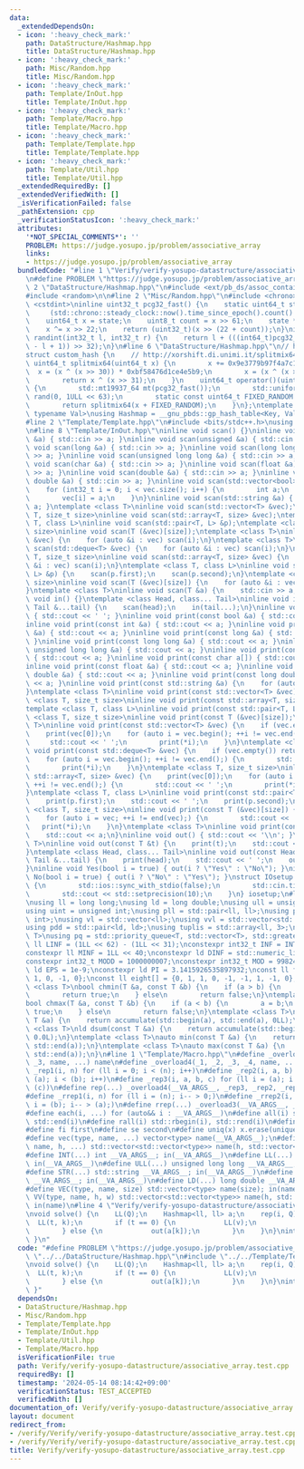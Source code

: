```yaml
---
data:
  _extendedDependsOn:
  - icon: ':heavy_check_mark:'
    path: DataStructure/Hashmap.hpp
    title: DataStructure/Hashmap.hpp
  - icon: ':heavy_check_mark:'
    path: Misc/Random.hpp
    title: Misc/Random.hpp
  - icon: ':heavy_check_mark:'
    path: Template/InOut.hpp
    title: Template/InOut.hpp
  - icon: ':heavy_check_mark:'
    path: Template/Macro.hpp
    title: Template/Macro.hpp
  - icon: ':heavy_check_mark:'
    path: Template/Template.hpp
    title: Template/Template.hpp
  - icon: ':heavy_check_mark:'
    path: Template/Util.hpp
    title: Template/Util.hpp
  _extendedRequiredBy: []
  _extendedVerifiedWith: []
  _isVerificationFailed: false
  _pathExtension: cpp
  _verificationStatusIcon: ':heavy_check_mark:'
  attributes:
    '*NOT_SPECIAL_COMMENTS*': ''
    PROBLEM: https://judge.yosupo.jp/problem/associative_array
    links:
    - https://judge.yosupo.jp/problem/associative_array
  bundledCode: "#line 1 \"Verify/verify-yosupo-datastructure/associative_array.test.cpp\"\
    \n#define PROBLEM \"https://judge.yosupo.jp/problem/associative_array\"\n#line\
    \ 2 \"DataStructure/Hashmap.hpp\"\n#include <ext/pb_ds/assoc_container.hpp>\n\
    #include <random>\n\n#line 2 \"Misc/Random.hpp\"\n#include <chrono>\n#include\
    \ <cstdint>\ninline uint32_t pcg32_fast() {\n    static uint64_t state =\n   \
    \     (std::chrono::steady_clock::now().time_since_epoch().count() << 1) + 1;\n\
    \    uint64_t x = state;\n    uint8_t count = x >> 61;\n    state *= 0xf13283ad;\n\
    \    x ^= x >> 22;\n    return (uint32_t)(x >> (22 + count));\n}\ninline int32_t\
    \ randint(int32_t l, int32_t r) {\n    return l + (((int64_t)pcg32_fast() * (r\
    \ - l + 1)) >> 32);\n}\n#line 6 \"DataStructure/Hashmap.hpp\"\n// https://codeforces.com/blog/entry/62393?locale=en\n\
    struct custom_hash {\n    // http://xorshift.di.unimi.it/splitmix64.c\n    static\
    \ uint64_t splitmix64(uint64_t x) {\n        x += 0x9e3779b97f4a7c15;\n      \
    \  x = (x ^ (x >> 30)) * 0xbf58476d1ce4e5b9;\n        x = (x ^ (x >> 27)) * 0x94d049bb133111eb;\n\
    \        return x ^ (x >> 31);\n    }\n    uint64_t operator()(uint64_t x) const\
    \ {\n        std::mt19937_64 mt(pcg32_fast());\n        std::uniform_int_distribution<uint64_t>\
    \ rand(0, 1ULL << 63);\n        static const uint64_t FIXED_RANDOM = rand(mt);\n\
    \        return splitmix64(x + FIXED_RANDOM);\n    }\n};\ntemplate <typename Key,\
    \ typename Val>\nusing Hashmap = __gnu_pbds::gp_hash_table<Key, Val, custom_hash>;\n\
    #line 2 \"Template/Template.hpp\"\n#include <bits/stdc++.h>\nusing namespace std;\n\
    \n#line 8 \"Template/InOut.hpp\"\ninline void scan() {}\ninline void scan(int\
    \ &a) { std::cin >> a; }\ninline void scan(unsigned &a) { std::cin >> a; }\ninline\
    \ void scan(long &a) { std::cin >> a; }\ninline void scan(long long &a) { std::cin\
    \ >> a; }\ninline void scan(unsigned long long &a) { std::cin >> a; }\ninline\
    \ void scan(char &a) { std::cin >> a; }\ninline void scan(float &a) { std::cin\
    \ >> a; }\ninline void scan(double &a) { std::cin >> a; }\ninline void scan(long\
    \ double &a) { std::cin >> a; }\ninline void scan(std::vector<bool> &vec) {\n\
    \    for (int32_t i = 0; i < vec.size(); i++) {\n        int a;\n        scan(a);\n\
    \        vec[i] = a;\n    }\n}\ninline void scan(std::string &a) { std::cin >>\
    \ a; }\ntemplate <class T>\ninline void scan(std::vector<T> &vec);\ntemplate <class\
    \ T, size_t size>\ninline void scan(std::array<T, size> &vec);\ntemplate <class\
    \ T, class L>\ninline void scan(std::pair<T, L> &p);\ntemplate <class T, size_t\
    \ size>\ninline void scan(T (&vec)[size]);\ntemplate <class T>\ninline void scan(std::vector<T>\
    \ &vec) {\n    for (auto &i : vec) scan(i);\n}\ntemplate <class T>\ninline void\
    \ scan(std::deque<T> &vec) {\n    for (auto &i : vec) scan(i);\n}\ntemplate <class\
    \ T, size_t size>\ninline void scan(std::array<T, size> &vec) {\n    for (auto\
    \ &i : vec) scan(i);\n}\ntemplate <class T, class L>\ninline void scan(std::pair<T,\
    \ L> &p) {\n    scan(p.first);\n    scan(p.second);\n}\ntemplate <class T, size_t\
    \ size>\ninline void scan(T (&vec)[size]) {\n    for (auto &i : vec) scan(i);\n\
    }\ntemplate <class T>\ninline void scan(T &a) {\n    std::cin >> a;\n}\ninline\
    \ void in() {}\ntemplate <class Head, class... Tail>\ninline void in(Head &head,\
    \ Tail &...tail) {\n    scan(head);\n    in(tail...);\n}\ninline void print()\
    \ { std::cout << ' '; }\ninline void print(const bool &a) { std::cout << a; }\n\
    inline void print(const int &a) { std::cout << a; }\ninline void print(const unsigned\
    \ &a) { std::cout << a; }\ninline void print(const long &a) { std::cout << a;\
    \ }\ninline void print(const long long &a) { std::cout << a; }\ninline void print(const\
    \ unsigned long long &a) { std::cout << a; }\ninline void print(const char &a)\
    \ { std::cout << a; }\ninline void print(const char a[]) { std::cout << a; }\n\
    inline void print(const float &a) { std::cout << a; }\ninline void print(const\
    \ double &a) { std::cout << a; }\ninline void print(const long double &a) { std::cout\
    \ << a; }\ninline void print(const std::string &a) {\n    for (auto &&i : a) print(i);\n\
    }\ntemplate <class T>\ninline void print(const std::vector<T> &vec);\ntemplate\
    \ <class T, size_t size>\ninline void print(const std::array<T, size> &vec);\n\
    template <class T, class L>\ninline void print(const std::pair<T, L> &p);\ntemplate\
    \ <class T, size_t size>\ninline void print(const T (&vec)[size]);\ntemplate <class\
    \ T>\ninline void print(const std::vector<T> &vec) {\n    if (vec.empty()) return;\n\
    \    print(vec[0]);\n    for (auto i = vec.begin(); ++i != vec.end();) {\n   \
    \     std::cout << ' ';\n        print(*i);\n    }\n}\ntemplate <class T>\ninline\
    \ void print(const std::deque<T> &vec) {\n    if (vec.empty()) return;\n    print(vec[0]);\n\
    \    for (auto i = vec.begin(); ++i != vec.end();) {\n        std::cout << ' ';\n\
    \        print(*i);\n    }\n}\ntemplate <class T, size_t size>\ninline void print(const\
    \ std::array<T, size> &vec) {\n    print(vec[0]);\n    for (auto i = vec.begin();\
    \ ++i != vec.end();) {\n        std::cout << ' ';\n        print(*i);\n    }\n\
    }\ntemplate <class T, class L>\ninline void print(const std::pair<T, L> &p) {\n\
    \    print(p.first);\n    std::cout << ' ';\n    print(p.second);\n}\ntemplate\
    \ <class T, size_t size>\ninline void print(const T (&vec)[size]) {\n    print(vec[0]);\n\
    \    for (auto i = vec; ++i != end(vec);) {\n        std::cout << ' ';\n     \
    \   print(*i);\n    }\n}\ntemplate <class T>\ninline void print(const T &a) {\n\
    \    std::cout << a;\n}\ninline void out() { std::cout << '\\n'; }\ntemplate <class\
    \ T>\ninline void out(const T &t) {\n    print(t);\n    std::cout << '\\n';\n\
    }\ntemplate <class Head, class... Tail>\ninline void out(const Head &head, const\
    \ Tail &...tail) {\n    print(head);\n    std::cout << ' ';\n    out(tail...);\n\
    }\ninline void Yes(bool i = true) { out(i ? \"Yes\" : \"No\"); }\ninline void\
    \ No(bool i = true) { out(i ? \"No\" : \"Yes\"); }\nstruct IOsetup {\n    IOsetup()\
    \ {\n        std::ios::sync_with_stdio(false);\n        std::cin.tie(nullptr);\n\
    \        std::cout << std::setprecision(10);\n    }\n} iosetup;\n#line 8 \"Template/Util.hpp\"\
    \nusing ll = long long;\nusing ld = long double;\nusing ull = unsigned long long;\n\
    using uint = unsigned int;\nusing pll = std::pair<ll, ll>;\nusing pii = std::pair<int,\
    \ int>;\nusing vl = std::vector<ll>;\nusing vvl = std::vector<std::vector<ll>>;\n\
    using pdd = std::pair<ld, ld>;\nusing tuplis = std::array<ll, 3>;\ntemplate <class\
    \ T>\nusing pq = std::priority_queue<T, std::vector<T>, std::greater<T>>;\nconstexpr\
    \ ll LINF = (1LL << 62) - (1LL << 31);\nconstexpr int32_t INF = INT_MAX >> 1;\n\
    constexpr ll MINF = 1LL << 40;\nconstexpr ld DINF = std::numeric_limits<ld>::infinity();\n\
    constexpr int32_t MODD = 1000000007;\nconstexpr int32_t MOD = 998244353;\nconstexpr\
    \ ld EPS = 1e-9;\nconstexpr ld PI = 3.1415926535897932;\nconst ll four[] = {0,\
    \ 1, 0, -1, 0};\nconst ll eight[] = {0, 1, 1, 0, -1, -1, 1, -1, 0};\ntemplate\
    \ <class T>\nbool chmin(T &a, const T &b) {\n    if (a > b) {\n        a = b;\n\
    \        return true;\n    } else\n        return false;\n}\ntemplate <class T>\n\
    bool chmax(T &a, const T &b) {\n    if (a < b) {\n        a = b;\n        return\
    \ true;\n    } else\n        return false;\n}\ntemplate <class T>\nll sum(const\
    \ T &a) {\n    return accumulate(std::begin(a), std::end(a), 0LL);\n}\ntemplate\
    \ <class T>\nld dsum(const T &a) {\n    return accumulate(std::begin(a), std::end(a),\
    \ 0.0L);\n}\ntemplate <class T>\nauto min(const T &a) {\n    return *min_element(std::begin(a),\
    \ std::end(a));\n}\ntemplate <class T>\nauto max(const T &a) {\n    return *max_element(std::begin(a),\
    \ std::end(a));\n}\n#line 1 \"Template/Macro.hpp\"\n#define _overload3(_1, _2,\
    \ _3, name, ...) name\n#define _overload4(_1, _2, _3, _4, name, ...) name\n#define\
    \ _rep1(i, n) for (ll i = 0; i < (n); i++)\n#define _rep2(i, a, b) for (ll i =\
    \ (a); i < (b); i++)\n#define _rep3(i, a, b, c) for (ll i = (a); i < (b); i +=\
    \ (c))\n#define rep(...) _overload4(__VA_ARGS__, _rep3, _rep2, _rep1)(__VA_ARGS__)\n\
    #define _rrep1(i, n) for (ll i = (n); i-- > 0;)\n#define _rrep2(i, a, b) for (ll\
    \ i = (b); i-- > (a);)\n#define rrep(...) _overload3(__VA_ARGS__, _rrep2, _rrep1)(__VA_ARGS__)\n\
    #define each(i, ...) for (auto&& i : __VA_ARGS__)\n#define all(i) std::begin(i),\
    \ std::end(i)\n#define rall(i) std::rbegin(i), std::rend(i)\n#define len(x) ((int)(x).size())\n\
    #define fi first\n#define se second\n#define uniq(x) x.erase(unique(all(x)), std::end(x))\n\
    #define vec(type, name, ...) vector<type> name(__VA_ARGS__);\n#define vv(type,\
    \ name, h, ...) std::vector<std::vector<type>> name(h, std::vector<type>(__VA_ARGS__));\n\
    #define INT(...) int __VA_ARGS__; in(__VA_ARGS__)\n#define LL(...) long long __VA_ARGS__;\
    \ in(__VA_ARGS__)\n#define ULL(...) unsigned long long __VA_ARGS__; in(__VA_ARGS__)\n\
    #define STR(...) std::string __VA_ARGS__; in(__VA_ARGS__)\n#define CHR(...) char\
    \ __VA_ARGS__; in(__VA_ARGS__)\n#define LD(...) long double __VA_ARGS__; in(__VA_ARGS__)\n\
    #define VEC(type, name, size) std::vector<type> name(size); in(name)\n#define\
    \ VV(type, name, h, w) std::vector<std::vector<type>> name(h, std::vector<type>(w));\
    \ in(name)\n#line 4 \"Verify/verify-yosupo-datastructure/associative_array.test.cpp\"\
    \nvoid solve() {\n    LL(Q);\n    Hashmap<ll, ll> a;\n    rep(i, Q) {\n      \
    \  LL(t, k);\n        if (t == 0) {\n            LL(v);\n            a[k] = v;\n\
    \        } else {\n            out(a[k]);\n        }\n    }\n}\nint main() { solve();\
    \ }\n"
  code: "#define PROBLEM \"https://judge.yosupo.jp/problem/associative_array\"\n#include\
    \ \"../../DataStructure/Hashmap.hpp\"\n#include \"../../Template/Template.hpp\"\
    \nvoid solve() {\n    LL(Q);\n    Hashmap<ll, ll> a;\n    rep(i, Q) {\n      \
    \  LL(t, k);\n        if (t == 0) {\n            LL(v);\n            a[k] = v;\n\
    \        } else {\n            out(a[k]);\n        }\n    }\n}\nint main() { solve();\
    \ }"
  dependsOn:
  - DataStructure/Hashmap.hpp
  - Misc/Random.hpp
  - Template/Template.hpp
  - Template/InOut.hpp
  - Template/Util.hpp
  - Template/Macro.hpp
  isVerificationFile: true
  path: Verify/verify-yosupo-datastructure/associative_array.test.cpp
  requiredBy: []
  timestamp: '2024-05-14 08:14:42+09:00'
  verificationStatus: TEST_ACCEPTED
  verifiedWith: []
documentation_of: Verify/verify-yosupo-datastructure/associative_array.test.cpp
layout: document
redirect_from:
- /verify/Verify/verify-yosupo-datastructure/associative_array.test.cpp
- /verify/Verify/verify-yosupo-datastructure/associative_array.test.cpp.html
title: Verify/verify-yosupo-datastructure/associative_array.test.cpp
---
```

